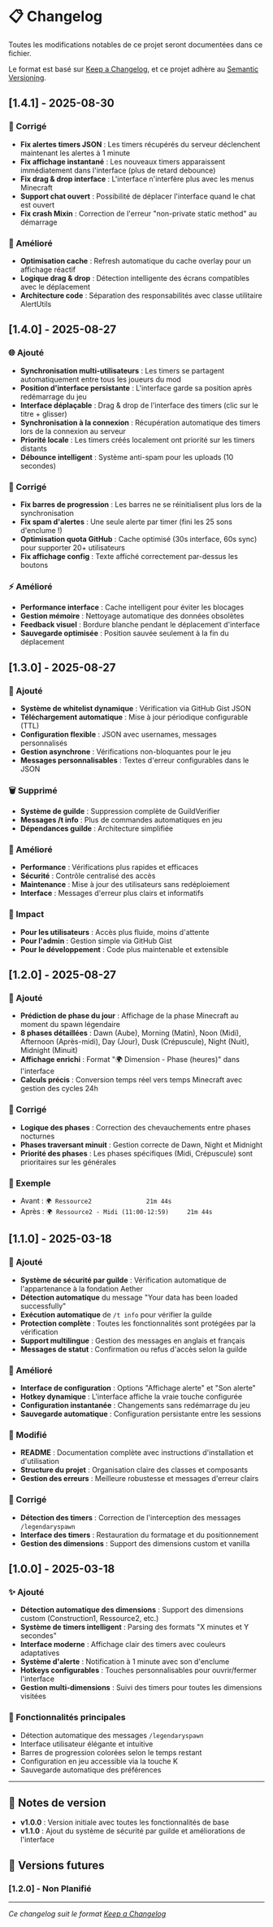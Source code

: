 # 📋 Changelog

Toutes les modifications notables de ce projet seront documentées dans ce fichier.

Le format est basé sur [Keep a Changelog](https://keepachangelog.com/fr/1.0.0/),
et ce projet adhère au [Semantic Versioning](https://semver.org/lang/fr/).

## [1.4.1] - 2025-08-30

### 🔧 Corrigé
- **Fix alertes timers JSON** : Les timers récupérés du serveur déclenchent maintenant les alertes à 1 minute
- **Fix affichage instantané** : Les nouveaux timers apparaissent immédiatement dans l'interface (plus de retard debounce)
- **Fix drag & drop interface** : L'interface n'interfère plus avec les menus Minecraft
- **Support chat ouvert** : Possibilité de déplacer l'interface quand le chat est ouvert
- **Fix crash Mixin** : Correction de l'erreur "non-private static method" au démarrage

### 🎨 Amélioré
- **Optimisation cache** : Refresh automatique du cache overlay pour un affichage réactif
- **Logique drag & drop** : Détection intelligente des écrans compatibles avec le déplacement
- **Architecture code** : Séparation des responsabilités avec classe utilitaire AlertUtils

## [1.4.0] - 2025-08-27

### 🌐 Ajouté
- **Synchronisation multi-utilisateurs** : Les timers se partagent automatiquement entre tous les joueurs du mod
- **Position d'interface persistante** : L'interface garde sa position après redémarrage du jeu
- **Interface déplaçable** : Drag & drop de l'interface des timers (clic sur le titre + glisser)
- **Synchronisation à la connexion** : Récupération automatique des timers lors de la connexion au serveur
- **Priorité locale** : Les timers créés localement ont priorité sur les timers distants
- **Débounce intelligent** : Système anti-spam pour les uploads (10 secondes)

### 🔧 Corrigé
- **Fix barres de progression** : Les barres ne se réinitialisent plus lors de la synchronisation
- **Fix spam d'alertes** : Une seule alerte par timer (fini les 25 sons d'enclume !)
- **Optimisation quota GitHub** : Cache optimisé (30s interface, 60s sync) pour supporter 20+ utilisateurs
- **Fix affichage config** : Texte affiché correctement par-dessus les boutons

### ⚡ Amélioré
- **Performance interface** : Cache intelligent pour éviter les blocages
- **Gestion mémoire** : Nettoyage automatique des données obsolètes
- **Feedback visuel** : Bordure blanche pendant le déplacement d'interface
- **Sauvegarde optimisée** : Position sauvée seulement à la fin du déplacement

## [1.3.0] - 2025-08-27

### 🔐 Ajouté
- **Système de whitelist dynamique** : Vérification via GitHub Gist JSON
- **Téléchargement automatique** : Mise à jour périodique configurable (TTL)
- **Configuration flexible** : JSON avec usernames, messages personnalisés
- **Gestion asynchrone** : Vérifications non-bloquantes pour le jeu
- **Messages personnalisables** : Textes d'erreur configurables dans le JSON

### 🗑️ Supprimé
- **Système de guilde** : Suppression complète de GuildVerifier
- **Messages /t info** : Plus de commandes automatiques en jeu
- **Dépendances guilde** : Architecture simplifiée

### 🔧 Amélioré
- **Performance** : Vérifications plus rapides et efficaces
- **Sécurité** : Contrôle centralisé des accès
- **Maintenance** : Mise à jour des utilisateurs sans redéploiement
- **Interface** : Messages d'erreur plus clairs et informatifs

### 🎯 Impact
- **Pour les utilisateurs** : Accès plus fluide, moins d'attente
- **Pour l'admin** : Gestion simple via GitHub Gist
- **Pour le développement** : Code plus maintenable et extensible

## [1.2.0] - 2025-08-27

### 🌅 Ajouté
- **Prédiction de phase du jour** : Affichage de la phase Minecraft au moment du spawn légendaire
- **8 phases détaillées** : Dawn (Aube), Morning (Matin), Noon (Midi), Afternoon (Après-midi), Day (Jour), Dusk (Crépuscule), Night (Nuit), Midnight (Minuit)
- **Affichage enrichi** : Format "🌍 Dimension - Phase (heures)" dans l'interface
- **Calculs précis** : Conversion temps réel vers temps Minecraft avec gestion des cycles 24h

### 🔧 Corrigé
- **Logique des phases** : Correction des chevauchements entre phases nocturnes
- **Phases traversant minuit** : Gestion correcte de Dawn, Night et Midnight
- **Priorité des phases** : Les phases spécifiques (Midi, Crépuscule) sont prioritaires sur les générales

### 🎯 Exemple
- Avant : `🌍 Ressource2               21m 44s`
- Après : `🌍 Ressource2 - Midi (11:00-12:59)     21m 44s`

## [1.1.0] - 2025-03-18

### 🔐 Ajouté
- **Système de sécurité par guilde** : Vérification automatique de l'appartenance à la fondation Aether
- **Détection automatique** du message "Your data has been loaded successfully"
- **Exécution automatique** de `/t info` pour vérifier la guilde
- **Protection complète** : Toutes les fonctionnalités sont protégées par la vérification
- **Support multilingue** : Gestion des messages en anglais et français
- **Messages de statut** : Confirmation ou refus d'accès selon la guilde

### 🎨 Amélioré
- **Interface de configuration** : Options "Affichage alerte" et "Son alerte"
- **Hotkey dynamique** : L'interface affiche la vraie touche configurée
- **Configuration instantanée** : Changements sans redémarrage du jeu
- **Sauvegarde automatique** : Configuration persistante entre les sessions

### 🔧 Modifié
- **README** : Documentation complète avec instructions d'installation et d'utilisation
- **Structure du projet** : Organisation claire des classes et composants
- **Gestion des erreurs** : Meilleure robustesse et messages d'erreur clairs

### 🐛 Corrigé
- **Détection des timers** : Correction de l'interception des messages `/legendaryspawn`
- **Interface des timers** : Restauration du formatage et du positionnement
- **Gestion des dimensions** : Support des dimensions custom et vanilla

## [1.0.0] - 2025-03-18

### ✨ Ajouté
- **Détection automatique des dimensions** : Support des dimensions custom (Construction1, Ressource2, etc.)
- **Système de timers intelligent** : Parsing des formats "X minutes et Y secondes"
- **Interface moderne** : Affichage clair des timers avec couleurs adaptatives
- **Système d'alerte** : Notification à 1 minute avec son d'enclume
- **Hotkeys configurables** : Touches personnalisables pour ouvrir/fermer l'interface
- **Gestion multi-dimensions** : Suivi des timers pour toutes les dimensions visitées

### 🎯 Fonctionnalités principales
- Détection automatique des messages `/legendaryspawn`
- Interface utilisateur élégante et intuitive
- Barres de progression colorées selon le temps restant
- Configuration en jeu accessible via la touche K
- Sauvegarde automatique des préférences

---

## 📝 Notes de version

- **v1.0.0** : Version initiale avec toutes les fonctionnalités de base
- **v1.1.0** : Ajout du système de sécurité par guilde et améliorations de l'interface

## 🔮 Versions futures

### [1.2.0] - Non Planifié

---

*Ce changelog suit le format [Keep a Changelog](https://keepachangelog.com/fr/1.0.0/)*
